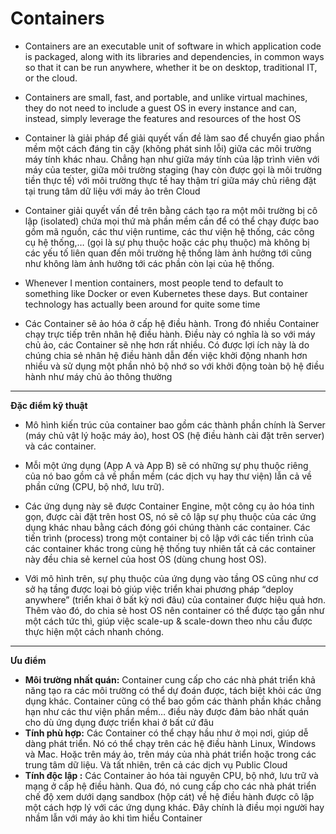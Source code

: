 # **Containers** 



- Containers are an executable unit of software in which application code is packaged, along with its libraries and dependencies, in common ways so that it can be run anywhere, whether it be on desktop, traditional IT, or the cloud.
 
- Containers are small, fast, and portable, and unlike virtual machines, they do not need to include a guest OS in every instance and can, instead, simply leverage the features and resources of the host OS



- Container là giải pháp để giải quyết vấn đề làm sao để chuyển giao phần mềm một cách đáng tin cậy (không phát sinh lỗi) giữa các môi trường máy tính khác nhau. Chẳng hạn như giữa máy tính của lập trình viên với máy của tester, giữa môi trường staging (hay còn được gọi là môi trường tiền thực tế) với môi trường thực tế hay thậm trí giữa máy chủ riêng đặt tại trung tâm dữ liệu với máy ảo trên Cloud 
 
- Container giải quyết vấn đề trên bằng cách tạo ra một môi trường bị cô lập (isolated) chứa mọi thứ mà phần mềm cần để có thể chạy được bao gồm mã nguồn, các thư viện runtime, các thư viện hệ thống, các công cụ hệ thống,… (gọi là sự phụ thuộc hoặc các phụ thuộc) mà không bị các yếu tố liên quan đến môi trường hệ thống làm ảnh hưởng tới cũng như không làm ảnh hưởng tới các phần còn lại của hệ thống.
 
- Whenever I mention containers, most people tend to default to something like Docker or even Kubernetes these days. But container technology has actually been around for quite some time
 
- Các Container sẽ ảo hóa ở cấp hệ điều hành. Trong đó nhiều Container chạy trực tiếp trên nhân hệ điều hành. Điều này có nghĩa là so với máy chủ ảo, các Container sẽ nhẹ hơn rất nhiều. Có được lợi ích này là do chúng chia sẻ nhân hệ điều hành dẫn đến việc khởi động nhanh hơn nhiều và sử dụng một phần nhỏ bộ nhớ so với khởi động toàn bộ hệ điều hành như máy chủ ảo thông thường

***

**Đặc điểm kỹ thuật** 

- Mô hình kiến trúc của container bao gồm các thành phần chính là Server (máy chủ vật lý hoặc máy ảo), host OS (hệ điều hành cài đặt trên server) và các container.



- Mỗi một ứng dụng (App A và App B) sẽ có những sự phụ thuộc riêng của nó bao gồm cả về phần mềm (các dịch vụ hay thư viện) lẫn cả về phần cứng (CPU, bộ nhớ, lưu trữ).



- Các ứng dụng này sẽ được Container Engine, một công cụ ảo hóa tinh gọn, được cài đặt trên host OS, nó sẽ cô lập sự phụ thuộc của các ứng dụng khác nhau bằng cách đóng gói chúng thành các container. Các tiến trình (process) trong một container bị cô lập với các tiến trình của các container khác trong cùng hệ thống tuy nhiên tất cả các container này đều chia sẻ kernel của host OS (dùng chung host OS).



- Với mô hình trên, sự phụ thuộc của ứng dụng vào tầng OS cũng như cơ sở hạ tầng được loại bỏ giúp việc triển khai phương pháp “deploy anywhere” (triển khai ở bất kỳ nơi đâu) của container được hiệu quả hơn. Thêm vào đó, do chia sẻ host OS nên container có thể được tạo gần như một cách tức thì, giúp việc scale-up & scale-down theo nhu cầu được thực hiện một cách nhanh chóng.

***

**Ưu điểm**

- **Môi trường nhất quán:** Container cung cấp cho các nhà phát triển khả năng tạo ra các môi trường có thể dự đoán được, tách biệt khỏi các ứng dụng khác. Container cũng có thể bao gồm các thành phần khác chẳng hạn như các thư viện phần mềm… điều này được đảm bảo nhất quán cho dù ứng dụng được triển khai ở bất cứ đâu
 
- **Tính phù hợp:** Các Container có thể chạy hầu như ở mọi nơi, giúp dễ dàng phát triển. Nó có thể chạy trên các hệ điều hành Linux, Windows và Mac. Hoặc trên máy ảo, trên máy của nhà phát triển hoặc trong các trung tâm dữ liệu. Và tất nhiên, trên cả các dịch vụ Public Cloud
 
- **Tính độc lập :** Các Container ảo hóa tài nguyên CPU, bộ nhớ, lưu trữ và mạng ở cấp hệ điều hành. Qua đó, nó cung cấp cho các nhà phát triển chế độ xem dưới dạng sandbox (hộp cát) về hệ điều hành được cô lập một cách hợp lý với các ứng dụng khác. Đây chính là điều mọi người hay nhầm lẫn với máy ảo khi tìm hiểu Container
